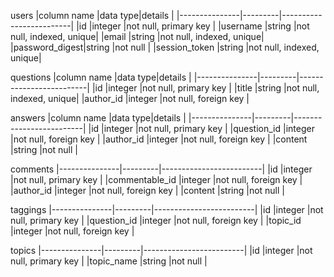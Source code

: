 
users
|column name    |data type|details                  |
|---------------|---------|-------------------------|
|id             |integer  |not null, primary key    |
|username	      |string	  |not null, indexed, unique|
|email	        |string	  |not null, indexed, unique|
|password_digest|string	  |not null                 |
|session_token	|string	  |not null, indexed, unique|


questions
|column name    |data type|details                  |
|---------------|---------|-------------------------|
|id             |integer  |not null, primary key    |
|title          |string   |not null, indexed, unique|
|author_id      |integer  |not null, foreign key    |

answers
|column name    |data type|details                  |
|---------------|---------|-------------------------|
|id             |integer  |not null, primary key    |
|question_id    |integer  |not null, foreign key    |
|author_id      |integer  |not null, foreign key    |
|content        |string   |not null                 |

comments
|---------------|---------|-------------------------|
|id             |integer  |not null, primary key    |
|commentable_id |integer  |not null, foreign key    |
|author_id      |integer  |not null, foreign key    |
|content        |string   |not null                 |

taggings
|---------------|---------|-------------------------|
|id             |integer  |not null, primary key    |
|question_id    |integer  |not null, foreign key    |
|topic_id       |integer  |not null, foreign key    |

topics
|---------------|---------|-------------------------|
|id             |integer  |not null, primary key    |
|topic_name     |string   |not null                 |
